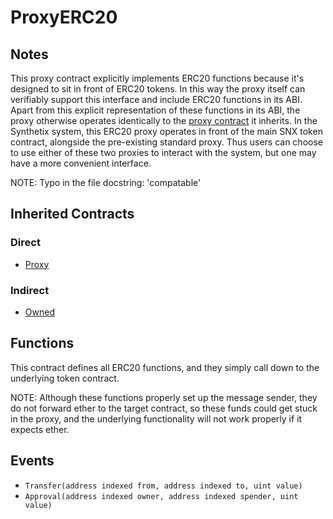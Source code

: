 # ProxyERC20

## Notes

This proxy contract explicitly implements ERC20 functions because it's designed to sit in front of ERC20 tokens.
In this way the proxy itself can verifiably support this interface and include ERC20 functions in its ABI. Apart from this explicit representation of these functions in its ABI, the proxy otherwise operates identically to the [proxy contract](Proxy.md) it inherits. In the Synthetix system, this ERC20 proxy operates in front of the main SNX token contract, alongside the pre-existing standard proxy. Thus users can choose to use either of these two proxies to interact with the system, but one may have a more convenient interface.

NOTE: Typo in the file docstring: 'compatable'

## Inherited Contracts

### Direct

* [Proxy](Proxy.md)

### Indirect

* [Owned](Owned.md)

## Functions

This contract defines all ERC20 functions, and they simply call down to the underlying token contract.

NOTE: Although these functions properly set up the message sender, they do not forward ether to the target contract, so these funds could get stuck in the proxy, and the underlying functionality will not work properly if it expects ether.

## Events

* `Transfer(address indexed from, address indexed to, uint value)`
* `Approval(address indexed owner, address indexed spender, uint value)`
